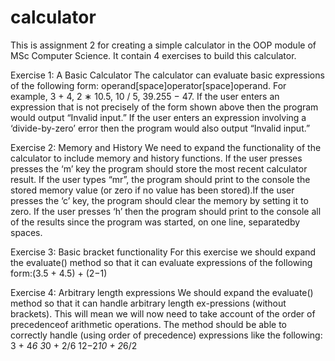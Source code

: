# calculator
This is assignment 2 for creating a simple calculator in the OOP module of MSc Computer Science.
It contain 4 exercises to build this calculator. 

Exercise 1: A Basic Calculator
The calculator can evaluate basic expressions of the following form: operand[space]operator[space]operand. For example, 3 + 4, 2 ∗ 10.5, 10 / 5, 39.255 − 47.
If the user enters an expression that is not precisely of the form shown above then the program would output “Invalid input.” If the user enters an expression  involving a ‘divide-by-zero’ error then the program would also output “Invalid input.”

Exercise 2: Memory and History
We need to expand the functionality of the calculator to include memory and history functions. If the user presses presses the ‘m’ key the program should store the most recent calculator result. If the user types “mr”, the program should print to the console the stored memory value (or zero if no value has been stored).If the user presses the ‘c’ key, the program should clear the memory by setting it to zero. If the user presses ‘h’ then the program should print to the console all of the results since the program was started, on one line, separatedby spaces.

Exercise 3: Basic bracket functionality
For this exercise we should expand the evaluate() method so that it can evaluate expressions of the following form:(3.5 + 4.5) + (2−1)

Exercise 4: Arbitrary length expressions 
We should expand the evaluate() method so that it can handle arbitrary length ex-pressions (without brackets).  This will mean we will now need to take account of the order of precedenceof arithmetic operations. The method should be able to correctly handle (using order of precedence) expressions like the following:
3 + 4*6
3*0 + 2/6
12−2*10 + 2*6/2
